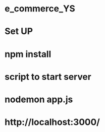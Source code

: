 # e_commerce_YS

# Set UP

 # npm install


# script to start server
# nodemon app.js
# http://localhost:3000/
